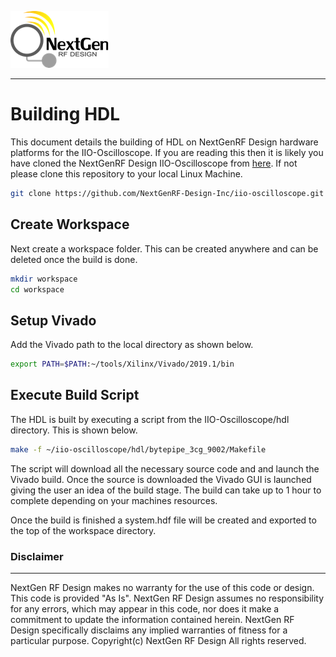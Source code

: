 ![logo](../docs/images/ngrf_logo.png)

---

# Building HDL
This document details the building of HDL on NextGenRF Design hardware platforms for the IIO-Oscilloscope. If you are reading this then it is likely you have cloned the NextGenRF Design IIO-Oscilloscope from [here](https://github.com/NextGenRF-Design-Inc/iio-oscilloscope.git). If not please clone this repository to your local Linux Machine.

```bash
git clone https://github.com/NextGenRF-Design-Inc/iio-oscilloscope.git
```

## Create Workspace

Next create a workspace folder.  This can be created anywhere and can be deleted once the build is done. 

```bash
mkdir workspace
cd workspace
```

## Setup Vivado

Add the Vivado path to the local directory as shown below.

```bash
export PATH=$PATH:~/tools/Xilinx/Vivado/2019.1/bin
```

## Execute Build Script

The HDL is built by executing a script from the IIO-Oscilloscope/hdl directory.  This is shown below.  

```bash
make -f ~/iio-oscilloscope/hdl/bytepipe_3cg_9002/Makefile 
```

The script will download all the necessary source code and and launch the Vivado build.  Once the source is downloaded the Vivado GUI is launched giving the user an idea of the build stage.  The build can take up to 1 hour to complete depending on your machines resources. 

Once the build is finished a system.hdf file will be created and exported to the top of the workspace directory. 

### Disclaimer
----------------------
NextGen RF Design makes no warranty for the use of this code or design. This code is provided  "As Is". NextGen RF Design assumes no responsibility for
any errors, which may appear in this code, nor does it make a commitment to update the information contained herein. NextGen RF Design specifically
disclaims any implied warranties of fitness for a particular purpose.
Copyright(c) NextGen RF Design
All rights reserved.